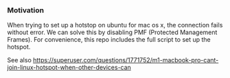 ### Motivation
When trying to set up a hotstop on ubuntu for mac os x, the connection fails without error.
We can solve this by disabling PMF (Protected Management Frames).
For convenience, this repo includes the full script to set up the hotspot.

See also https://superuser.com/questions/1771752/m1-macbook-pro-cant-join-linux-hotspot-when-other-devices-can
